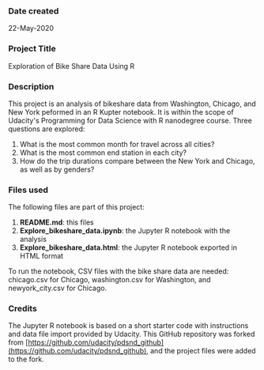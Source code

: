 ### Date created
22-May-2020

### Project Title
Exploration of Bike Share Data Using R

### Description
This project is an analysis of bikeshare data from Washington, Chicago, and New York peformed in an R Kupter notebook. It is within the scope of Udacity's Programming for Data Science with R nanodegree course. Three questions are explored:

1. What is the most common month for travel across all cities?
2. What is the most common end station in each city?
3. How do the trip durations compare between the New York and Chicago, as well as by genders?

### Files used
The following files are part of this project:

1. **README.md**: this files
2. **Explore_bikeshare_data.ipynb**: the Jupyter R notebook with the analysis
3. **Explore_bikeshare_data.html**: the Jupyter R notebook exported in HTML format

To run the notebook, CSV files with the bike share data are needed: chicago.csv for Chicago, washington.csv for Washington, and newyork_city.csv for Chicago.

### Credits
The Jupyter R notebook is based on a short starter code with instructions and data file import provided by Udacity. This GitHub repository was forked from [https://github.com/udacity/pdsnd_github](https://github.com/udacity/pdsnd_github), and the project files were added to the fork.
